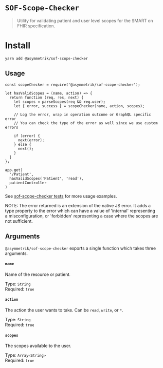 # `SOF-Scope-Checker`

> Utility for validating patient and user level scopes for the SMART on FHIR specification.

# Install

```shell
yarn add @asymmetrik/sof-scope-checker
```

## Usage

```
const scopeChecker = require('@asymmetrik/sof-scope-checker');

let hasValidScopes = (name, action) => {
  return function (req, res, next) {
    let scopes = parseScopes(req && req.user);
    let { error, success } = scopeChecker(name, action, scopes);

    // Log the error, wrap in operation outcome or GraphQL specific error
    // You can check the type of the error as well since we use custom errors

    if (error) {
      next(error);
    } else {
      next();
    }
  }
};

app.get(
  '/Patient',
  hasValidScopes('Patient', 'read'),
  patientController
)
```

See [sof-scope-checker tests](https://github.com/Asymmetrik/phx-tools/blob/master/packages/sof-scope-checker/index.test.js) for more usage examples.

NOTE: The error returned is an extension of the native JS error. It adds a type property to the error which can have a value of 'internal' representing a misconfiguration, or 'forbidden' representing a case where the scopes are not sufficient.

## Arguments

`@asymmetrik/sof-scope-checker` exports a single function which takes three arguments.

#### `name`

Name of the resource or patient.

Type: `String`  
Required: `true`

#### `action`

The action the user wants to take. Can be `read`, `write`, or `*`.

Type: `String`  
Required: `true`

#### `scopes`

The scopes available to the user.

Type: `Array<String>`  
Required: `true`
